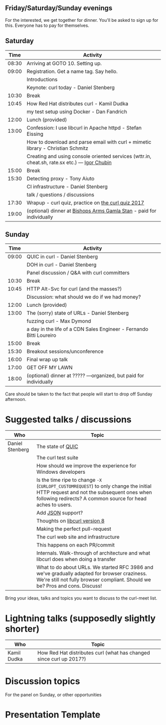 ## Friday/Saturday/Sunday evenings

For the interested, we get together for dinner. You'll be asked to sign up for this. Everyone has to pay for themselves.

## Saturday

| Time  | Activity |
|-------|----------|
| 08:30 | Arriving at GOTO 10. Setting up.
| 09:00 | Registration. Get a name tag. Say hello.
|       | Introductions
|       | Keynote: curl today - Daniel Stenberg
| 10:30 | Break
| 10:45 | How Red Hat distributes curl - Kamil Dudka
|       | my test setup using Docker - Dan Fandrich
| 12:00 | Lunch (provided)
| 13:00 | Confession: I use libcurl in Apache httpd - Stefan Eissing
|       | How to download and parse email with curl + mimetic library - Christian Schmitz
|       | Creating and using console oriented services (wttr.in, cheat.sh, rate.sx etc.) — [Igor Chubin](https://github.com/chubin)
| 15:00 | Break
| 15:30 | Detecting proxy - Tony Aiuto
|       | CI infrastructure - Daniel Stenberg
|       | talk / questions / discussions
| 17:30 | Wrapup - curl quiz, practice on [the curl quiz 2017](https://play.kahoot.it/#/?quizId=c62bc932-f10b-4c3b-b466-27eae5c37298)
| 19:00 | (optional) dinner at [Bishops Arms Gamla Stan](https://goo.gl/maps/yzQJURahFBS2) - paid for individually

## Sunday

| Time | Activity |
|-------|----------|
| 09:00 | QUIC in curl - Daniel Stenberg
|       | DOH in curl - Daniel Stenberg
|       | Panel discussion / Q&A with curl committers
| 10:30 | Break
| 10:45 | HTTP Alt-Svc for curl (and the masses?)
|       | Discussion: what should we do if we had money?
| 12:00 | Lunch (provided)
| 13:00 | The (sorry) state of URLs - Daniel Stenberg
|       | fuzzing curl - Max Dymond
|       | a day in the life of a CDN Sales Engineer - Fernando Bitti Loureiro
| 15:00 | Break
| 15:30 | Breakout sessions/unconference
| 16:00 | Final wrap up talk
| 17:00 | GET OFF MY LAWN
| 18:00 | (optional) dinner at ????? —organized, but paid for individually

Care should be taken to the fact that people will start to drop off Sunday afternoon.

# Suggested talks / discussions

| Who | Topic |
|-----|-------|
| Daniel Stenberg | The state of [QUIC](QUIC)
|  | The curl test suite
|  | How should we improve the experience for Windows developers
|  | Is the time ripe to change `-X` (`CURLOPT_CUSTOMREQUEST`) to only change the initial HTTP request and not the subsequent ones when following redirects? A common source for head aches to users.
|  | Add [JSON](JSON) support?
|  | Thoughts on [libcurl version 8](libcurl-8)
|  | Making the perfect pull-request
|  | The curl web site and infrastructure
|  | This happens on each PR/commit
|  | Internals. Walk-through of architecture and what libcurl does when doing a transfer
|  | What to do about URLs. We started RFC 3986 and we've gradually adapted for browser craziness. We're still not fully browser compliant. Should we be? Pros and cons. Discuss!


Bring your ideas, talks and topics you want to discuss to the curl-meet list.

# Lightning talks (supposedly slightly shorter)

| Who | Topic |
|-----|-------|
|Kamil Dudka|How Red Hat distributes curl (what has changed since curl up 2017?)|

# Discussion topics

For the panel on Sunday, or other opportunities


# Presentation Template

